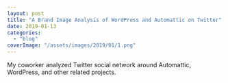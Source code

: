 ```yaml
---
layout: post
title: "A Brand Image Analysis of WordPress and Automattic on Twitter"
date: 2019-01-13
categories: 
  - "blog"
coverImage: "/assets/images/2019/01/1.png"
---
```


My coworker analyzed Twitter social network around Automattic, WordPress, and other related projects.
